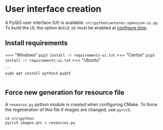 # User interface creation
A PyQt5 user interface (UI) is available: `src\python\antares-xpansion-ui.py` To build the UI, the option `BUILD_UI` must be enabled at [configure time](3-Build.md#configure).

## Install requirements

=== "Windows"
    ```
    pip3 install -r requirements-ui.txt
    ```
=== "Centos"
    ```
    pip3 install -r requirements-ui.txt
    ```
=== "Ubuntu"

    ```
    sudo apt install python3-pyqt5
    ```

## Force new generation for resource file
A `resource.py` python module is created when configuring CMake. To force the regeneration of this file if images are changed, use `pyrcc5`.
```
cd src\python
pyrcc5 images.qrc > resources.py
```

